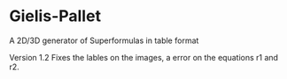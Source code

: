 # Gielis-Pallet
A 2D/3D generator of Superformulas in table format

Version 1.2 Fixes the lables on the images, a error on the equations r1 and r2.
